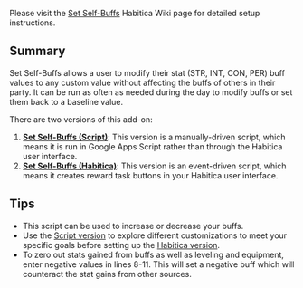 Please visit the [Set Self-Buffs](https://habitica.fandom.com/wiki/Set_Self-Buffs) Habitica Wiki page for detailed setup instructions.

## Summary

Set Self-Buffs allows a user to modify their stat (STR, INT, CON, PER) buff values to any custom value without affecting the buffs of others in their party. It can be run as often as needed during the day to modify buffs or set them back to a baseline value.

There are two versions of this add-on:

1. **[Set Self-Buffs (Script)](https://habitica.fandom.com/wiki/Set_Self-Buffs#Set_Self-Buffs_(Script))**: This version is a manually-driven script, which means it is run in Google Apps Script rather than through the Habitica user interface.
2. **[Set Self-Buffs (Habitica)](https://habitica.fandom.com/wiki/Set_Self-Buffs#Set_Self-Buffs_(Habitica))**: This version is an event-driven script, which means it creates reward task buttons in your Habitica user interface.

## Tips

- This script can be used to increase or decrease your buffs.
- Use the [Script version](https://habitica.fandom.com/wiki/Set_Self-Buffs#Set_Self-Buffs_(Script)) to explore different customizations to meet your specific goals before setting up the [Habitica version](https://habitica.fandom.com/wiki/Set_Self-Buffs#Set_Self-Buffs_(Habitica)).
- To zero out stats gained from buffs as well as leveling and equipment, enter negative values in lines 8-11. This will set a negative buff which will counteract the stat gains from other sources.
